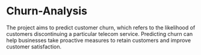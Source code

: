 # Churn-Analysis
The project aims to predict customer churn, which refers to the likelihood of customers discontinuing a particular telecom service. Predicting churn can help businesses take proactive measures to retain customers and improve customer satisfaction.
